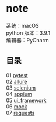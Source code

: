 # note

系统：macOS  
python 版本：3.9.1  
编辑器：PyCharm  

## 目录

01 [pytest](https://github.com/dupengpro/python_test_dev/tree/master/this_is_pytest)  
02 [allure](https://github.com/dupengpro/python_test_dev/tree/master/this_is_allure)    
03 [selenium](https://github.com/dupengpro/python_test_dev/tree/master/this_is_selenium)  
04 [appium](https://github.com/dupengpro/python_test_dev/tree/master/this_is_appium)  
05 [ui_framework](https://github.com/dupengpro/python_test_dev/tree/master/this_is_ui_framework)  
06 [mock](https://github.com/dupengpro/python_test_dev/tree/master/this_is_mock)  
07 [requests](https://github.com/dupengpro/python_test_dev/tree/master/this_is_requests)  




